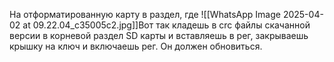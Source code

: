 На отформатированную карту в раздел, где
![[WhatsApp Image 2025-04-02 at 09.22.04_c35005c2.jpg]]Вот так кладешь в crc файлы скачанной версии в корневой раздел SD карты и вставляешь в рег, закрываешь крышку на ключ и включаешь рег. Он должен обновиться.

